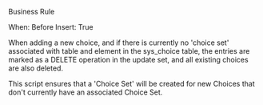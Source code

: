 Business Rule

When: Before
Insert: True

When adding a new choice, and if there is currently no 'choice set' associated with table and element in the sys_choice table, the entries are marked as a DELETE operation in the update set, and all existing choices are also deleted.

This script ensures that a 'Choice Set' will be created for new Choices that don't currently have an associated Choice Set.